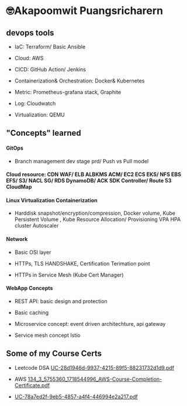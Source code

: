 # 🤓Akapoomwit Puangsricharern

<!--
**akp-beni-github/akp-beni-github** is a ✨ _special_ ✨ repository because its `README.md` (this file) appears on your GitHub profile.

Here are some ideas to get you started:

- 🔭 I’m currently working on ...
- 🌱 I’m currently learning ...
- 👯 I’m looking to collaborate on ...
- 🤔 I’m looking for help with ...
- 💬 Ask me about ...
- 📫 How to reach me: ...
- 😄 Pronouns: ...
- ⚡ Fun fact: ...
-->

## devops tools

- IaC: Terraform/ Basic Ansible

- Cloud: AWS

- CICD: GitHub Action/ Jenkins

- Containerization& Orchestration: Docker& Kubernetes

- Metric: Prometheus-grafana stack, Graphite

- Log: Cloudwatch

- Virtualization: QEMU

## "Concepts" learned

#### GitOps

- Branch management dev stage prd/ Push vs Pull model 

#### Cloud resource: CDN WAF/ ELB ALBKMS ACM/ EC2 ECS EKS/ NFS EBS EFS/ S3/ NACL SG/ RDS DynamoDB/ ACK SDK Controller/ Route 53 CloudMap

#### Linux Virtualization Containerization

- Harddisk snapshot/encryption/compression, Docker volume, Kube Persistent Volume , Kube Resource Allocation/ Provisioning VPA HPA cluster Autoscaler 

#### Network

- Basic OSI layer

- HTTPs, TLS HANDSHAKE, Certification Terimation point

- HTTPs in Service Mesh (Kube Cert Manager)

#### WebApp Concepts

- REST API: basic design and protection

- Basic caching

- Microservice concept: event driven architechture, api gateway 

- Service mesh concept Istio

## Some of my Course Certs

- Leetcode DSA [UC-28d1946d-9937-4215-89f5-88231732d1d9.pdf](https://github.com/user-attachments/files/16725865/UC-28d1946d-9937-4215-89f5-88231732d1d9.pdf)

- AWS [134_3_5755360_1718544996_AWS-Course-Completion-Certificate.pdf](https://github.com/user-attachments/files/16725867/134_3_5755360_1718544996_AWS-Course-Completion-Certificate.pdf)

- [UC-78a7ed2f-9eb5-4857-a4f4-446994e2a217.pdf](https://github.com/user-attachments/files/16725881/UC-78a7ed2f-9eb5-4857-a4f4-446994e2a217.pdf)
